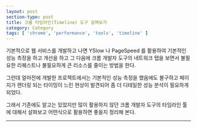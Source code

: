 ```yaml
---
layout: post
section-type: post
title: 크롬 타임라인(Timeline) 도구 살펴보기
category: Category
tags: [ 'chrome', 'performance', 'tools', 'timeline' ]
---
```


기본적으로 웹 서비스를 개발하고 나면 YSlow 나 PageSpeed 를 활용하여 기본적인 성능 측정을 하고
개선을 하고 그 다음에 크롬 개발자 도구의 네트워크 탭을 보면서 불필요한 리퀘스트나 불필요하게 큰 리소스를
줄이는 방법을 한다. 

그런데 얼마전에 개발한 프로젝트에서는 기본적인 성능 측정을 했음에도 불구하고 페이지가 렌더링 되는 타이밍이
느린 현상이 발견되어 좀 더 디테일한 성능 분석이 필요하게 되었다.

그래서 기존에도 알고는 있었지만 많이 활용하지 않던 크롬 개발자 도구의 타임라인 툴에 대해서 살펴보고 어떤식으로
활용하면 좋을지 정리해 본다.

---
